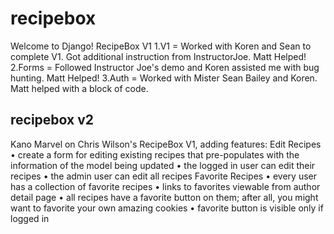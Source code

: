 # recipebox

Welcome to Django! RecipeBox V1
1.V1 = Worked with Koren and Sean to complete V1. Got additional instruction from InstructorJoe. Matt Helped! 
2.Forms = Followed Instructor Joe's demo and Koren assisted me with bug hunting. Matt Helped! 
3.Auth = Worked with Mister Sean Bailey and Koren. Matt helped with a block of code.  

## recipebox v2
Kano Marvel on Chris Wilson's RecipeBox V1, adding features: 
  Edit Recipes
  • create a form for editing existing recipes that pre-populates with the information of the model being updated
  • the logged in user can edit their recipes
  • the admin user can edit all recipes
  Favorite Recipes
  • every user has a collection of favorite recipes
  • links to favorites viewable from author detail page
  • all recipes have a favorite button on them; after all, you might want to favorite your own amazing cookies
  • favorite button is visible only if logged in